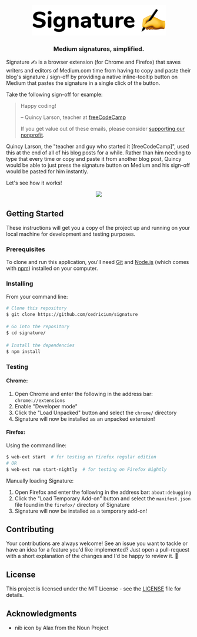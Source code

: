 <p align="center">
  <img src="readme_resources/signature_banner.png" height="84">
</p>
<h3 align="center">Medium signatures, simplified.</h3>

Signature :writing_hand: is a browser extension (for Chrome and Firefox) that saves writers and editors of Medium.com time from having to copy and paste their blog's signature / sign-off by providing a native inline-tooltip button on Medium that pastes the signature in a single click of the button.

Take the following sign-off for example:

>Happy coding!
>
>– Quincy Larson, teacher at [freeCodeCamp](https://freecodecamp.org)
>
>If you get value out of these emails, please consider [supporting our nonprofit](https://donate.freecodecamp.org/).

Quincy Larson, the "teacher and guy who started it [freeCodeCamp]", used this at the end of all of his blog posts for a while. Rather than him needing to type that every time or copy and paste it from another blog post, Quincy would be able to just press the signature button on Medium and his sign-off would be pasted for him instantly.

Let's see how it works!

<div align="center">
  <img src="readme_resources/signature_demo.gif">
</div>


## Getting Started
These instructions will get you a copy of the project up and running on your local machine for development and testing purposes.

### Prerequisites

To clone and run this application, you'll need [Git](https://git-scm.com) and [Node.js](https://nodejs.org/en/download/) (which comes with [npm](http://npmjs.com)) installed on your computer.

### Installing

From your command line:

```bash
# Clone this repository
$ git clone https://github.com/cedricium/signature

# Go into the repository
$ cd signature/

# Install the dependencies
$ npm install
```

### Testing

#### Chrome:

1. Open Chrome and enter the following in the address bar: `chrome://extensions`
2. Enable "Developer mode"
3. Click the "Load Unpacked" button and select the `chrome/` directory
4. Signature will now be installed as an unpacked extension!

#### Firefox:

Using the command line:

```bash
$ web-ext start  # for testing on Firefox regular edition
# OR
$ web-ext run start-nightly  # for testing on Firefox Nightly
```

Manually loading Signature:

1. Open Firefox and enter the following in the address bar: `about:debugging`
2. Click the "Load Temporary Add-on" button and select the `manifest.json` file found in the `firefox/` directory of Signature
3. Signature will now be installed as a temporary add-on!


## Contributing

Your contributions are always welcome! See an issue you want to tackle or have an idea for a feature you'd like implemented? Just open a pull-request with a short explanation of the changes and I'd be happy to review it. :tada:


## License

This project is licensed under the MIT License - see the [LICENSE](LICENSE) file for details.


## Acknowledgments

- nib icon by Alax from the Noun Project